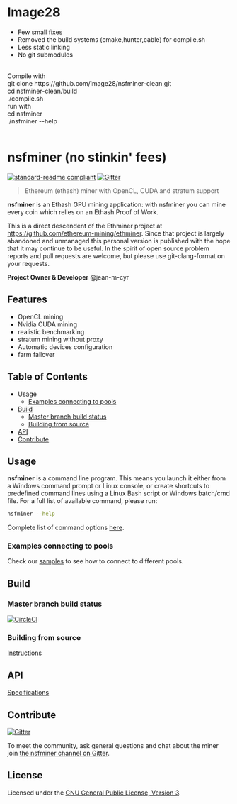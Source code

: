 # Image28

<UL>
   <LI> Few small fixes</LI>
   <LI> Removed the build systems (cmake,hunter,cable) for compile.sh</LI>
   <LI>Less static linking</LI>
   <LI>No git submodules</LI>
</UL>
<BR>
Compile with <BR>
git clone https://github.com/image28/nsfminer-clean.git<BR>
cd nsfminer-clean/build<BR>
./compile.sh<BR>
run with<BR>
cd nsfminer<BR>
./nsfminer --help<BR>
<BR>
   

# nsfminer (no stinkin' fees)

[![standard-readme compliant](https://img.shields.io/badge/readme%20style-standard-brightgreen.svg)](https://github.com/RichardLitt/standard-readme)
[![Gitter](https://img.shields.io/gitter/room/nwjs/nw.js.svg)][Gitter]

> Ethereum (ethash) miner with OpenCL, CUDA and stratum support

**nsfminer** is an Ethash GPU mining application: with nsfminer you can mine every coin which relies on an Ethash Proof of Work.

This is a direct descendent of the Ethminer project at https://github.com/ethereum-mining/ethminer. Since that project
is largely abandoned and unmanaged this personal version is published with the hope that it may continue to be useful. In the spirit
of open source problem reports and pull requests are welcome, but please use git-clang-format on your requests.

**Project Owner & Developer** @jean-m-cyr

## Features

* OpenCL mining
* Nvidia CUDA mining
* realistic benchmarking
* stratum mining without proxy
* Automatic devices configuration
* farm failover

## Table of Contents

* [Usage](#usage)
    * [Examples connecting to pools](#examples-connecting-to-pools)
* [Build](#build)
    * [Master branch build status](#master-branch-build-status)
    * [Building from source](#building-from-source)
* [API](#api)
* [Contribute](#contribute)

## Usage

**nsfminer** is a command line program. This means you launch it either
from a Windows command prompt or Linux console, or create shortcuts to
predefined command lines using a Linux Bash script or Windows batch/cmd file.
For a full list of available command, please run:

```sh
nsfminer --help
```
Complete list of command options [here](docs/Options.md).

### Examples connecting to pools

Check our [samples](docs/POOL_EXAMPLES_ETH.md) to see how to connect to different pools.

## Build

### Master branch build status

[![CircleCI](https://circleci.com/gh/no-fee-ethereum-mining/nsfminer.svg?style=svg)](https://circleci.com/gh/no-fee-ethereum-mining/nsfminer)

### Building from source

[Instructions](docs/BUILD.md)

## API

[Specifications](docs/API_DOCUMENTATION.md)

## Contribute

[![Gitter](https://img.shields.io/gitter/room/no-fee-ethereum-mining/nsfminer.svg)][Gitter]

To meet the community, ask general questions and chat about the miner join [the nsfminer channel on Gitter][Gitter].

## License

Licensed under the [GNU General Public License, Version 3](LICENSE).

[Gitter]: https://gitter.im/no-fee-ethereum-mining/nsfminer
